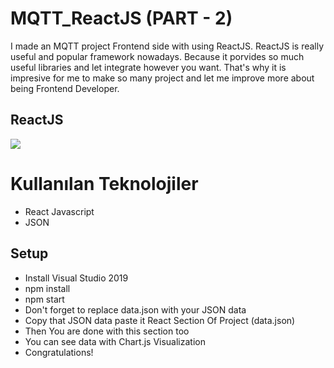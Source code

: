 
# MQTT_ReactJS (PART - 2)
I made an MQTT project Frontend side with using ReactJS. ReactJS is really useful and popular framework nowadays. Because it porvides so much useful libraries and let integrate however you want. That's why it is impresive for me to make so many project and let me improve more about being Frontend Developer.

## ReactJS

<img src="GifFiles/nodejs.gif">


# Kullanılan Teknolojiler

- React Javascript
- JSON

## Setup

- Install Visual Studio 2019
- npm install
- npm start
- Don't forget to replace data.json with your JSON data
- Copy that JSON data paste it React Section Of Project (data.json)
- Then You are done with this section too
- You can see data with Chart.js Visualization
- Congratulations!
